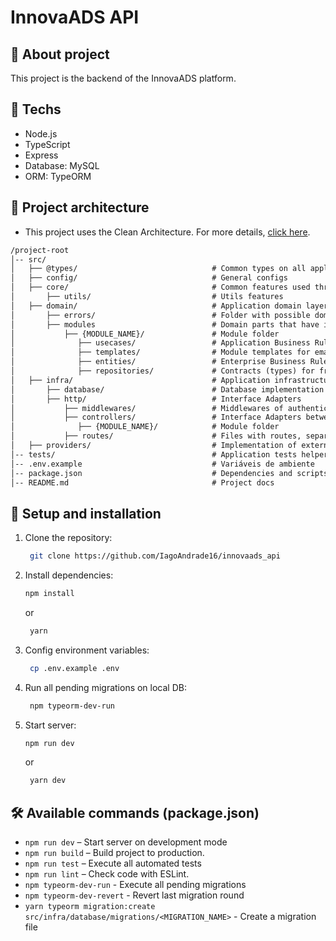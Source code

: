 # InnovaADS API

## 📌 About project

This project is the backend of the InnovaADS platform.

## 🚀 Techs

- Node.js
- TypeScript
- Express
- Database: MySQL
- ORM: TypeORM

## 📂 Project architecture

- This project uses the Clean Architecture. For more details, [click here](https://www.canalti.com.br/desenvolvimento-de-software/clean-architecture-guia-completo/).

```md
/project-root
│-- src/
│   ├── @types/                              # Common types on all application
│   ├── config/                              # General configs
│   ├── core/                                # Common features used throughout the project
│       ├── utils/                           # Utils features
│   ├── domain/                              # Application domain layer
│       ├── errors/                          # Folder with possible domain errors
│       ├── modules                          # Domain parts that have in common features
│           ├── {MODULE_NAME}/               # Module folder
│              ├── usecases/                 # Application Business Rules
│              ├── templates/                # Module templates for emails
│              ├── entities/                 # Enterprise Business Rules
│              ├── repositories/             # Contracts (types) for frameworks and drivers for database
│   ├── infra/                               # Application infrastructure layer
│       ├── database/                        # Database implementation
│       ├── http/                            # Interface Adapters
│           ├── middlewares/                 # Middlewares of authentication for API routes
│           ├── controllers/                 # Interface Adapters between external calls and domain layer
│              ├── {MODULE_NAME}/            # Module folder
│           ├── routes/                      # Files with routes, separated by module name
│   ├── providers/                           # Implementation of external services
│-- tests/                                   # Application tests helpers
│-- .env.example                             # Variáveis de ambiente
│-- package.json                             # Dependencies and scripts
│-- README.md                                # Project docs
```

## 🔧 Setup and installation

1. Clone the repository:

   ```sh
    git clone https://github.com/IagoAndrade16/innovaads_api
   ```

2. Install dependencies:

   ```sh
   npm install
   ```

   or

   ```sh
    yarn
   ```

3. Config environment variables:

   ```sh
    cp .env.example .env
   ```

4. Run all pending migrations on local DB:

   ```sh
    npm typeorm-dev-run
   ```

5. Start server:

   ```sh
   npm run dev
   ```

   or

   ```sh
    yarn dev
   ```

## 🛠️ Available commands (package.json)

- `npm run dev` – Start server on development mode
- `npm run build` – Build project to production.
- `npm run test` – Execute all automated tests
- `npm run lint` – Check code with ESLint.
- `npm typeorm-dev-run` - Execute all pending migrations
- `npm typeorm-dev-revert` - Revert last migration round
- `yarn typeorm migration:create src/infra/database/migrations/<MIGRATION_NAME>` - Create a migration file
